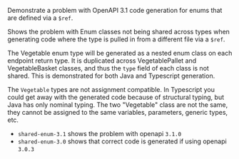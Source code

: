 Demonstrate a problem with OpenAPI 3.1 code generation for enums that are
defined via a `$ref`.

Shows the problem with Enum classes not being shared across types when
generating code where the type is pulled in from a different file via a `$ref`.

The Vegetable enum type will be generated as a nested enum class on each
endpoint return type. It is duplicated across VegetablePallet and
VegetableBasket classes, and thus the `type` field of each class is not
shared.  This is demonstrated for both Java and Typescript generation.

The `Vegetable` types are not assignment compatible. In Typescript you could
get away with the generated code because of structural typing, but Java has
only nominal typing.
The two "Vegetable" class are not the same, they cannot be assigned to the
same variables, parameters, generic types, etc.

* `shared-enum-3.1` shows the problem with openapi `3.1.0`
* `shared-enum-3.0` shows that correct code is generated if using openapi `3.0.3`